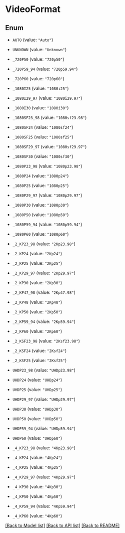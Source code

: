 # VideoFormat

## Enum


* `AUTO` (value: `"Auto"`)

* `UNKNOWN` (value: `"Unknown"`)

* `_720P50` (value: `"720p50"`)

* `_720P59_94` (value: `"720p59.94"`)

* `_720P60` (value: `"720p60"`)

* `_1080I25` (value: `"1080i25"`)

* `_1080I29_97` (value: `"1080i29.97"`)

* `_1080I30` (value: `"1080i30"`)

* `_1080SF23_98` (value: `"1080sf23.98"`)

* `_1080SF24` (value: `"1080sf24"`)

* `_1080SF25` (value: `"1080sf25"`)

* `_1080SF29_97` (value: `"1080sf29.97"`)

* `_1080SF30` (value: `"1080sf30"`)

* `_1080P23_98` (value: `"1080p23.98"`)

* `_1080P24` (value: `"1080p24"`)

* `_1080P25` (value: `"1080p25"`)

* `_1080P29_97` (value: `"1080p29.97"`)

* `_1080P30` (value: `"1080p30"`)

* `_1080P50` (value: `"1080p50"`)

* `_1080P59_94` (value: `"1080p59.94"`)

* `_1080P60` (value: `"1080p60"`)

* `_2_KP23_98` (value: `"2Kp23.98"`)

* `_2_KP24` (value: `"2Kp24"`)

* `_2_KP25` (value: `"2Kp25"`)

* `_2_KP29_97` (value: `"2Kp29.97"`)

* `_2_KP30` (value: `"2Kp30"`)

* `_2_KP47_98` (value: `"2Kp47.98"`)

* `_2_KP48` (value: `"2Kp48"`)

* `_2_KP50` (value: `"2Kp50"`)

* `_2_KP59_94` (value: `"2Kp59.94"`)

* `_2_KP60` (value: `"2Kp60"`)

* `_2_KSF23_98` (value: `"2Ksf23.98"`)

* `_2_KSF24` (value: `"2Ksf24"`)

* `_2_KSF25` (value: `"2Ksf25"`)

* `UHDP23_98` (value: `"UHDp23.98"`)

* `UHDP24` (value: `"UHDp24"`)

* `UHDP25` (value: `"UHDp25"`)

* `UHDP29_97` (value: `"UHDp29.97"`)

* `UHDP30` (value: `"UHDp30"`)

* `UHDP50` (value: `"UHDp50"`)

* `UHDP59_94` (value: `"UHDp59.94"`)

* `UHDP60` (value: `"UHDp60"`)

* `_4_KP23_98` (value: `"4Kp23.98"`)

* `_4_KP24` (value: `"4Kp24"`)

* `_4_KP25` (value: `"4Kp25"`)

* `_4_KP29_97` (value: `"4Kp29.97"`)

* `_4_KP30` (value: `"4Kp30"`)

* `_4_KP50` (value: `"4Kp50"`)

* `_4_KP59_94` (value: `"4Kp59.94"`)

* `_4_KP60` (value: `"4Kp60"`)


[[Back to Model list]](../README.md#documentation-for-models) [[Back to API list]](../README.md#documentation-for-api-endpoints) [[Back to README]](../README.md)


